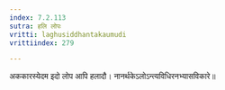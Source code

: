 ```yaml
---
index: 7.2.113
sutra: हलि लोपः
vritti: laghusiddhantakaumudi
vrittiindex: 279

---
```

अककारस्येदम इदो लोप आपि हलादौ। नानर्थकेऽलोऽन्त्यविधिरनभ्यासविकारे॥